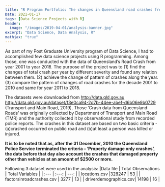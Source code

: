 ```yaml
---
title: "R Program Portfolio: The changes in Queensland road crashes from year 2001 to 2018 and the intensities of the relations for some major factors with road crashes during that time"
Date: 2021-01-17
tags: [Data Science Projects with R]
header:
  image: "/images/2019-04-01/analysis-banner.jpg"
excerpt: "Data Science, Data Analysis, R"
mathjax: "true"
---
```


As part of my Post Graduate University program of Data Science, I had to accomplished few data science projects using R programming.  Among those, one was   conducted with the data of Queensland’s Road Crash from year 2001 to year 2018. 
The purpose of the project was to 
(1) find the changes of total crash per year by different severity and found any relation between them. 
(2) achieve the change of pattern of crashes along the year. 
(3) compare the pattern of changes of road crashes for the decade 2001 to 2010 and same for year 2011 to 2018. 

The datasets were downloaded from http://data.qld.gov.au http://data.qld.gov.au/dataset/f3e0ca94-2d7b-44ee-abef-d6b06e9b0729 (Transport and Main Road, 2019).
Those ‘Crash data from Queensland Roads’ was originally collected by Department of Transport and Main Road (TMR) and the authority collected it by observational study from recorded police reports. The crashes in this dataset are based on two basic criteria -(a)crashed occurred on public road and (b)at least a person was killed or injured.

**It is to be noted that as, after the 31 December, 2010 the Queensland Police Service terminated the criteria – ‘Property damage only crashes’, the data before that day also account the crashes that damaged property other than vehicles at an amount of $2500 or more.**

Following 3 dataset were used in the analysis:
|Data file | Total Observations | Total Variables |
| :---         |     :---:      |          ---: |
| locations.csv  |328247     | 53    |
| factorsinroadcrashes.csv    | 3277       | 13      |
| driverdemographics.csv| 14198       | 16      |
